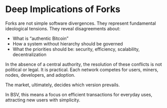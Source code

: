 # Deep Implications of Forks

Forks are not simple software divergences. They represent fundamental ideological tensions. They reveal disagreements about:

* What is “authentic Bitcoin”
* How a system without hierarchy should be governed
* What the priorities should be: security, efficiency, scalability, decentralization

In the absence of a central authority, the resolution of these conflicts is not political or legal. It is practical. Each network competes for users, miners, nodes, developers, and adoption.

The market, ultimately, decides which version prevails.

In BSV, this means a focus on efficient transactions for everyday uses, attracting new users with simplicity.

